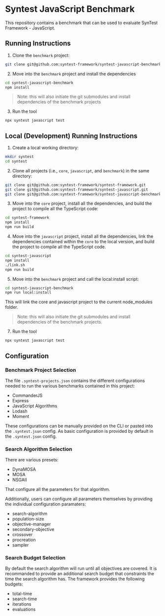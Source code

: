 # Syntest JavaScript Benchmark

This repository contains a benchmark that can be used to evaluate SynTest Framework - JavaScript.

## Running Instructions

1. Clone the `benchmark` project:
```bash
git clone git@github.com:syntest-framework/syntest-javascript-benchmark.git
```

2. Move into the `benchmark` project and install the dependencies
```bash
cd syntest-javascript-benchmark
npm install
```
> Note: this will also initiate the git submodules and install dependencies of the benchmark projects


3. Run the tool
```bash
npx syntest javascript test
```

## Local (Development) Running Instructions

1. Create a local working directory:
```bash
mkdir syntest
cd syntest
```

2. Clone all projects (i.e., `core`, `javascript`, and `benchmark`) in the same directory:
```bash
git clone git@github.com:syntest-framework/syntest-framework.git
git clone git@github.com:syntest-framework/syntest-javascript.git
git clone git@github.com:syntest-framework/syntest-javascript-benchmark.git
```

3. Move into the `core` project, install all the dependencies, and build the project to compile all the TypeScript code:
```bash
cd syntest-framework
npm install
npm run build
```

4. Move into the `javascript` project, install all the dependencies, link the dependencies contained within the `core` to the local version, and build the project to compile all the TypeScript code.
```bash
cd syntest-javascript
npm install
./link.sh
npm run build
```

5. Move into the `benchmark` project and call the local:install script:
```bash
cd syntest-javascript-benchmark
npm run local:install
```
This will link the core and javascript project to the current node_modules folder.
> Note: this will also initiate the git submodules and install dependencies of the benchmark projects.

7. Run the tool
```bash
npx syntest javascript test
```

## Configuration

### Benchmark Project Selection

The file `.syntest-projects.json` contains the different configurations needed to run the various benchmarks contained in this project:

- CommanderJS
- Express
- JavaScript Algorithms
- Lodash
- Moment

These configurations can be manually provided on the CLI or pasted into the `.syntest.json` config. As basic configuration is provided by default in the `.syntest.json` config.

### Search Algorithm Selection

There are various presets:
- DynaMOSA
- MOSA
- NSGAII

That configure all the parameters for that algorithm.

Additionally, users can configure all parameters themselves by providing the individual configuration paramaters:
- search-algorithm
- population-size
- objective-manager
- secondary-objective
- crossover
- procreation
- sampler

### Search Budget Selection

By default the search algorithm will run until all objectives are covered. It is recommanded to provide an additional search budget that constraints the time the search algorithm has. The framework provides the following budgets:
- total-time
- search-time
- iterations
- evaluations
